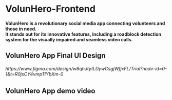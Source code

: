 # VolunHero-Frontend

<h4 align = "left">
 VolunHero is a revolutionary social media app connecting volunteers and those in need. <br>
 It stands out for its innovative features, including a roadblock detection system for the visually 
 impaired and seamless video calls. 
</h4>

<h2 align = "left">
 VolunHero App Final UI Design
</h2>

<h6 align="left">
  <i>
    https://www.figma.com/design/w8qhJtytLDywCsgjWfjxFL/Trial?node-id=0-1&t=R0jxCY4vmp11YbXm-0
  </i>
</h6> 

<h2 align = "left">
 VolunHero App demo video
</h2>
